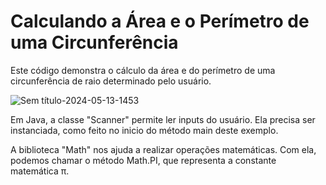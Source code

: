 Calculando a Área e o Perímetro de uma Circunferência
====================

Este código demonstra o cálculo da área e do perímetro de uma circunferência de raio determinado pelo usuário.

![Sem título-2024-05-13-1453](https://github.com/user-attachments/assets/acba9843-97e0-4af7-af4a-12212d06c6e7)

Em Java, a classe "Scanner" permite ler inputs do usuário. Ela precisa ser instanciada, como feito no inicio do método main deste exemplo.

A biblioteca "Math" nos ajuda a realizar operações matemáticas. Com ela, podemos chamar o método Math.PI, que representa a constante matemática π.
